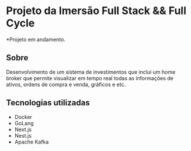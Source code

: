 # Projeto da Imersão Full Stack && Full Cycle
*Projeto em andamento.

## Sobre
Desenvolvimento de um sistema de investimentos que inclui um home broker que permite visualizar em tempo real todas as informações de ativos, ordens de compra e venda, gráficos e etc.

## Tecnologias utilizadas
 - Docker
 - GoLang
 - Next.js
 - Nest.js
 - Apache Kafka
